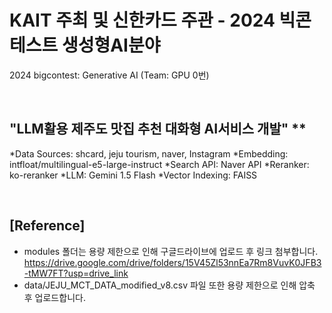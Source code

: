 # KAIT 주최 및 신한카드 주관 - 2024 빅콘테스트 생성형AI분야
2024 bigcontest: Generative AI (Team: GPU 0번)

<br/>

## "LLM활용 제주도 맛집 추천 대화형 AI서비스 개발" **
*Data Sources: shcard, jeju tourism, naver, Instagram
*Embedding: intfloat/multilingual-e5-large-instruct
*Search API: Naver API
*Reranker: ko-reranker
*LLM: Gemini 1.5 Flash
*Vector Indexing: FAISS

<br/>

## [Reference]
- modules 폴더는 용량 제한으로 인해 구글드라이브에 업로드 후 링크 첨부합니다.
  https://drive.google.com/drive/folders/15V45Zl53nnEa7Rm8VuvK0JFB3-tMW7FT?usp=drive_link
- data/JEJU_MCT_DATA_modified_v8.csv 파일 또한 용량 제한으로 인해 압축 후 업로드합니다.
